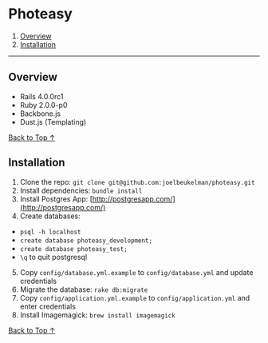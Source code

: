 Photeasy
====================

1. [Overview](#overview)
2. [Installation](#installation)

--------------------

## Overview

- Rails 4.0.0rc1
- Ruby 2.0.0-p0
- Backbone.js
- Dust.js (Templating)

[Back to Top ↑](#readme)

## Installation

1. Clone the repo: `git clone git@github.com:joelbeukelman/photeasy.git`
2. Install dependencies: `bundle install`
3. Install Postgres App: [http://postgresapp.com/](http://postgresapp.com/)
4. Create databases:
  - `psql -h localhost`
  - `create database photeasy_development;`
  - `create database photeasy_test;`
  - `\q` to quit postgresql
5. Copy `config/database.yml.example` to `config/database.yml` and update credentials
6. Migrate the database: `rake db:migrate`
7. Copy `config/application.yml.example` to `config/application.yml` and enter credentials
8. Install Imagemagick: `brew install imagemagick`

[Back to Top ↑](#readme)
